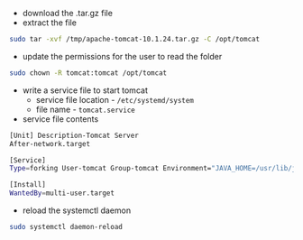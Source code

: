 - download the .tar.gz file
- extract the file
```bash
sudo tar -xvf /tmp/apache-tomcat-10.1.24.tar.gz -C /opt/tomcat
```
- update the permissions for the user to read the folder
```bash
sudo chown -R tomcat:tomcat /opt/tomcat
```
- write a service file to start tomcat
	- service file location - `/etc/systemd/system`
	- file name - `tomcat.service`
- service file contents
```bash
[Unit] Description-Tomcat Server
After-network.target

[Service]
Type=forking User-tomcat Group-tomcat Environment="JAVA_HOME=/usr/lib/jvm/java-17-openjdk-amd64" WorkingDirectory=/opt/tomcat/apache-tomcat-10.1.24 ExecStart=/opt/tomcat/apache-tomcat-10.1.24/bin/startup.sh

[Install]
WantedBy=multi-user.target
```
- reload the systemctl daemon
```bash
sudo systemctl daemon-reload
```
